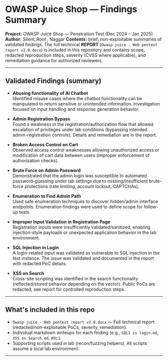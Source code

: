 # OWASP Juice Shop — Findings Summary

**Project:** OWASP Juice Shop — Penetration Test (Dec 2024 – Jan 2025)  
**Author:** Silent_Root , Naggar
**Contents:** brief, non-exploitable summaries of validated findings. The full technical **REPORT** (`Owasp juice - Web pentest report v2.0.docx`) is included in this repository and contains scope, redacted reproduction steps, severity (CVSS where applicable), and remediation guidance for authorized reviewers.

---

## Validated Findings (summary)

- **Abusing functionality of AI Chatbot**  
  Identified misuse cases where the chatbot functionality can be manipulated to return sensitive or unintended information. Investigation focused on input handling and response generation behavior.

- **Admin Registration Bypass**  
  Found a weakness in the registration/authorization flow that allowed escalation of privileges under lab conditions (bypassing intended admin-registration controls). Details and remediation are in the report.

- **Broken Access Control on Cart**  
  Observed access control weaknesses allowing unauthorized access or modification of cart data between users (improper enforcement of authorization checks).

- **Brute Force on Admin Password**  
  Demonstrated that the admin login was susceptible to automated password-guessing under lab settings due to missing/insufficient brute-force protections (rate limiting, account lockout, CAPTCHAs).

- **Enumeration to Find Admin Path**  
  Used safe enumeration techniques to discover hidden/admin interface endpoints. Enumeration findings were used to define scope for follow-up tests.

- **Improper Input Validation in Registration Page**  
  Registration inputs were insufficiently validated/sanitized, enabling injection-style payloads or unexpected application behavior in the lab environment.

- **SQL Injection in Login**  
  A login-related input was validated as vulnerable to SQL injection in the test instance. The issue was validated and documented in the report with redacted PoC details.

- **XSS on Search**  
  Cross-site scripting was identified in the search functionality (reflected/stored behavior depending on the vector). Public PoCs are redacted; see report for controlled reproduction steps.

---

## What's included in this repo
- `Owasp juice - Web pentest report v2.0.docx` — Full technical report (redacted/non-exploitable PoCs, severity, remediation).
- Individual markdown writeups for each finding (e.g., `SQLI in login.md`, `XSS on Search.md`, etc.).
- Supporting scripts used in lab (recon/fuzzing helpers). All scripts assume a local lab environment.

---
